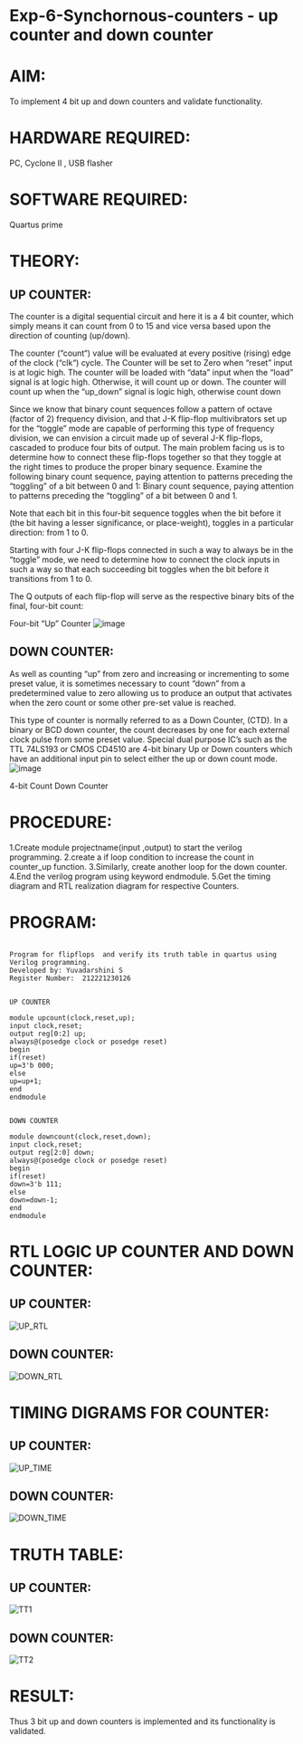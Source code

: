 # Exp-6-Synchornous-counters - up counter and down counter 
# AIM: 
To implement 4 bit up and down counters and validate  functionality.
# HARDWARE REQUIRED:  
PC, Cyclone II , USB flasher
# SOFTWARE REQUIRED:   
Quartus prime
# THEORY: 

## UP COUNTER: 
The counter is a digital sequential circuit and here it is a 4 bit counter, which simply means it can count from 0 to 15 and vice versa based upon the direction of counting (up/down). 

The counter (“count“) value will be evaluated at every positive (rising) edge of the clock (“clk“) cycle.
The Counter will be set to Zero when “reset” input is at logic high.
The counter will be loaded with “data” input when the “load” signal is at logic high. Otherwise, it will count up or down.
The counter will count up when the “up_down” signal is logic high, otherwise count down

Since we know that binary count sequences follow a pattern of octave (factor of 2) frequency division, and that J-K flip-flop multivibrators set up for the “toggle” mode are capable of performing this type of frequency division, we can envision a circuit made up of several J-K flip-flops, cascaded to produce four bits of output.
The main problem facing us is to determine how to connect these flip-flops together so that they toggle at the right times to produce the proper binary sequence.
Examine the following binary count sequence, paying attention to patterns preceding the “toggling” of a bit between 0 and 1:
Binary count sequence, paying attention to patterns preceding the “toggling” of a bit between 0 and 1.

Note that each bit in this four-bit sequence toggles when the bit before it (the bit having a lesser significance, or place-weight), toggles in a particular direction: from 1 to 0.



 
 

Starting with four J-K flip-flops connected in such a way to always be in the “toggle” mode, we need to determine how to connect the clock inputs in such a way so that each succeeding bit toggles when the bit before it transitions from 1 to 0.

The Q outputs of each flip-flop will serve as the respective binary bits of the final, four-bit count:

 
 

Four-bit “Up” Counter
![image](https://user-images.githubusercontent.com/36288975/169644758-b2f4339d-9532-40c5-af40-8f4f8c942e2c.png)



## DOWN COUNTER: 

As well as counting “up” from zero and increasing or incrementing to some preset value, it is sometimes necessary to count “down” from a predetermined value to zero allowing us to produce an output that activates when the zero count or some other pre-set value is reached.

This type of counter is normally referred to as a Down Counter, (CTD). In a binary or BCD down counter, the count decreases by one for each external clock pulse from some preset value. Special dual purpose IC’s such as the TTL 74LS193 or CMOS CD4510 are 4-bit binary Up or Down counters which have an additional input pin to select either the up or down count mode.
![image](https://user-images.githubusercontent.com/36288975/169644844-1a14e123-7228-4ed8-81a9-eb937dff4ac8.png)


4-bit Count Down Counter
# PROCEDURE:
1.Create module projectname(input ,output) to start the verilog programming.
2.create a if loop condition to increase the count in counter_up function.
3.Similarly, create another loop for the down counter.
4.End the verilog program using keyword endmodule.
5.Get the timing diagram and RTL realization diagram for respective Counters.


# PROGRAM: 
```

Program for flipflops  and verify its truth table in quartus using Verilog programming.
Developed by: Yuvadarshini S
Register Number:  212221230126


UP COUNTER

module upcount(clock,reset,up);
input clock,reset;
output reg[0:2] up;
always@(posedge clock or posedge reset)
begin
if(reset)
up=3'b 000;
else
up=up+1;
end
endmodule


DOWN COUNTER

module downcount(clock,reset,down);
input clock,reset;
output reg[2:0] down;
always@(posedge clock or posedge reset)
begin
if(reset)
down=3'b 111;
else
down=down-1;
end
endmodule

```
# RTL LOGIC UP COUNTER AND DOWN COUNTER:  

## UP COUNTER:
![UP_RTL](https://user-images.githubusercontent.com/93901857/201064110-26df27d4-9897-4f5b-9a69-b1829269ed8c.png)

## DOWN COUNTER:
![DOWN_RTL](https://user-images.githubusercontent.com/93901857/201305443-47033f0d-1c43-4b49-9a00-b8ae07b271ea.png)

# TIMING DIGRAMS FOR COUNTER:  

## UP COUNTER:
![UP_TIME](https://user-images.githubusercontent.com/93901857/201064120-e2e79d7b-8b0d-4d49-9333-2322b85d1b46.png)


## DOWN COUNTER:
![DOWN_TIME](https://user-images.githubusercontent.com/93901857/201306067-89ff8404-7c98-4966-9f53-d1b80c2be57b.png)

# TRUTH TABLE: 


## UP COUNTER:
![TT1](https://user-images.githubusercontent.com/93901857/200124061-ad25ab47-d9cf-4a8f-9d70-d31273557a67.jpg)

## DOWN COUNTER:

![TT2](https://user-images.githubusercontent.com/93901857/200124063-e97b22e5-7cdd-4345-a9be-bb8b055dbb4b.jpg)


# RESULT: 
Thus 3 bit up and down counters is implemented and its functionality is validated.

